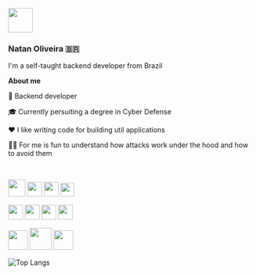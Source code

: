 <img src="https://avatars.githubusercontent.com/u/172435339?v=4" height="50px" />  

### Natan Oliveira 🇧🇷

I'm a self-taught backend developer from Brazil 

**About me**

💼 Backend developer

🎓 Currently persuiting a degree in Cyber Defense

❤️ I like writing code for building util applications

🕵️‍♀️ For me is fun to understand how attacks work under the hood and how to avoid them

<br/>

<img src="https://cdn.jsdelivr.net/gh/devicons/devicon@latest/icons/java/java-original-wordmark.svg" height="35px" /> <img src="https://cdn.jsdelivr.net/gh/devicons/devicon@latest/icons/csharp/csharp-original.svg" height="30px" />  <img src="https://cdn.jsdelivr.net/gh/devicons/devicon@latest/icons/python/python-original-wordmark.svg" height="30px" />  <img src="https://cdn.jsdelivr.net/gh/devicons/devicon@latest/icons/javascript/javascript-plain.svg" height="28px" />  

<img src="https://cdn.jsdelivr.net/gh/devicons/devicon@latest/icons/postgresql/postgresql-original.svg" height="30px" /> <img src="https://cdn.jsdelivr.net/gh/devicons/devicon@latest/icons/mongodb/mongodb-original.svg" height="30px" /> <img src="https://cdn.jsdelivr.net/gh/devicons/devicon@latest/icons/mysql/mysql-original.svg" height="30px" /> <img src="https://cdn.jsdelivr.net/gh/devicons/devicon@latest/icons/sqlite/sqlite-original.svg" height="30px" /> 

<img src="https://tryhackme-badges.s3.amazonaws.com/NN4TT4NN.png" height="40px" />  <img src="https://tryhackme.com/img/badges/mrrobot.svg" height="45px" />  <img src="https://tryhackme.com/img/badges/owasptop10.svg" height="40px" />  

![Top Langs](https://github-readme-stats.vercel.app/api/top-langs/?username=natanzeraa&hide_progress=falset&theme=onedark)

<!-- <img src="https://readme-typing-svg.herokuapp.com?font=Jetbrains+mono&size=14&duration=5000&color=33FF33&center=false&vCenter=false&width=500&lines=Hello,+friend;Control+is+an+illusion;We+are+the+99%;Democracy+is+hacked;I'm+not+a+vigilante+hacker+I'm+a+soldier;The+world+is+a+dangerous+place+,+Elliot;Not+because+of+those+who+do+evil;But+because+of+those+who+look+on+and+do+nothing;Is+any+of+it+real+?+I+mean+,+look+at+this;+Look+at+it+!;A+world+built+on+fantasy;The+top+1%+of+the+top+1%;The+guys+who+play+God+without+permission;Nothing+is+coincidence+Everything+is+meant+to+be" alt="Typing SVG"/> -->
